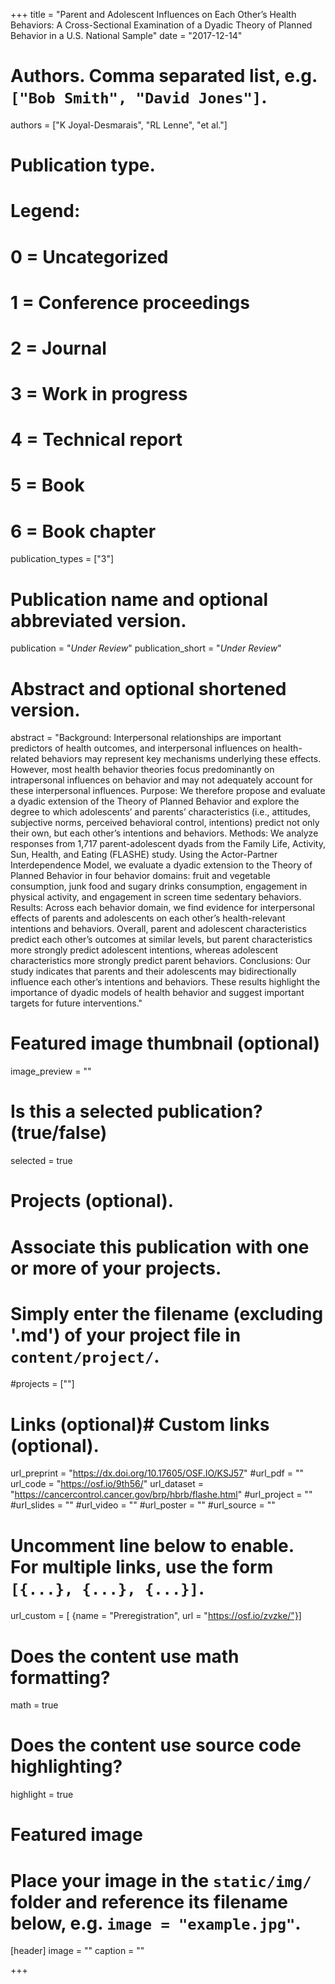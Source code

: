 +++
title = "Parent and Adolescent Influences on Each Other’s Health Behaviors: A Cross-Sectional Examination of a Dyadic Theory of Planned Behavior in a U.S. National Sample"
date = "2017-12-14"

# Authors. Comma separated list, e.g. `["Bob Smith", "David Jones"]`.
authors = ["K Joyal-Desmarais", "RL Lenne", "et al."]

# Publication type.
# Legend:
# 0 = Uncategorized
# 1 = Conference proceedings
# 2 = Journal
# 3 = Work in progress
# 4 = Technical report
# 5 = Book
# 6 = Book chapter
publication_types = ["3"]

# Publication name and optional abbreviated version.
publication = "*Under Review*"
publication_short = "*Under Review*"

# Abstract and optional shortened version.
abstract = "Background: Interpersonal relationships are important predictors of health outcomes, and interpersonal influences on health-related behaviors may represent key mechanisms underlying these effects. However, most health behavior theories focus predominantly on intrapersonal influences on behavior and may not adequately account for these interpersonal influences. Purpose: We therefore propose and evaluate a dyadic extension of the Theory of Planned Behavior and explore the degree to which adolescents’ and parents’ characteristics (i.e., attitudes, subjective norms, perceived behavioral control, intentions) predict not only their own, but each other’s intentions and behaviors. Methods: We analyze responses from 1,717 parent-adolescent dyads from the Family Life, Activity, Sun, Health, and Eating (FLASHE) study. Using the Actor-Partner Interdependence Model, we evaluate a dyadic extension to the Theory of Planned Behavior in four behavior domains: fruit and vegetable consumption, junk food and sugary drinks consumption, engagement in physical activity, and engagement in screen time sedentary behaviors. Results: Across each behavior domain, we find evidence for interpersonal effects of parents and adolescents on each other’s health-relevant intentions and behaviors. Overall, parent and adolescent characteristics predict each other’s outcomes at similar levels, but parent characteristics more strongly predict adolescent intentions, whereas adolescent characteristics more strongly predict parent behaviors. Conclusions: Our study indicates that parents and their adolescents may bidirectionally influence each other’s intentions and behaviors. These results highlight the importance of dyadic models of health behavior and suggest important targets for future interventions."
# Featured image thumbnail (optional)
image_preview = ""

# Is this a selected publication? (true/false)
selected = true

# Projects (optional).
#   Associate this publication with one or more of your projects.
#   Simply enter the filename (excluding '.md') of your project file in `content/project/`.
#projects = [""]

# Links (optional)# Custom links (optional).
url_preprint = "https://dx.doi.org/10.17605/OSF.IO/KSJ57"
#url_pdf = ""
url_code = "https://osf.io/9th56/"
url_dataset = "https://cancercontrol.cancer.gov/brp/hbrb/flashe.html"
#url_project = ""
#url_slides = ""
#url_video = ""
#url_poster = ""
#url_source = ""

#   Uncomment line below to enable. For multiple links, use the form `[{...}, {...}, {...}]`.
url_custom = [ {name = "Preregistration", url = "https://osf.io/zvzke/"}]


# Does the content use math formatting?
math = true

# Does the content use source code highlighting?
highlight = true

# Featured image
# Place your image in the `static/img/` folder and reference its filename below, e.g. `image = "example.jpg"`.
[header]
image = ""
caption = ""

+++


